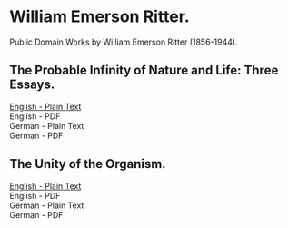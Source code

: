# William Emerson Ritter.

Public Domain Works by William Emerson Ritter (1856-1944).

## The Probable Infinity of Nature and Life: Three Essays.

[English - Plain Text](probable-infinity-nature-life/full-text-english.md)  
English - PDF  
German - Plain Text  
German - PDF  

## The Unity of the Organism.

[English - Plain Text](unity-organism/full-text-english.md)  
English - PDF  
German - Plain Text  
German - PDF  
